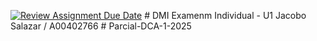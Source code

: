 [![Review Assignment Due Date](https://classroom.github.com/assets/deadline-readme-button-22041afd0340ce965d47ae6ef1cefeee28c7c493a6346c4f15d667ab976d596c.svg)](https://classroom.github.com/a/r33j76Vr)
﻿# DMI Examenm Individual - U1
Jacobo Salazar / A00402766
#   P a r c i a l - D C A - 1 - 2 0 2 5  
 